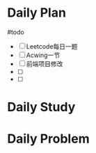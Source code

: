 # Daily Plan
#todo
- [ ] Leetcode每日一题
- [ ] Acwing一节
- [ ] 前端项目修改
- [ ] 
- [ ] 
# Daily Study

# Daily Problem